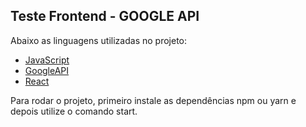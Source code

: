 <h2>Teste Frontend - GOOGLE API</h2>
<p>Abaixo as linguagens utilizadas no projeto:</p>
<ul>
    <li>
        <a href="#" rel="noopener noreferrer">JavaScript</a>
    </li>
    <li>
        <a target="_blank" href="https://developers.google.com/books" rel="noopener noreferrer">GoogleAPI</a>
    </li>
    <li>
        <a target="_blank" href="https://pt-br.reactjs.org/" rel="noopener noreferrer">React</a>
    </li>
</ul>

<p>Para rodar o projeto, primeiro instale as dependências npm ou yarn e depois utilize o comando start.</p>
